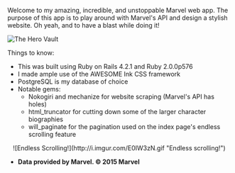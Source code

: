 Welcome to my amazing, incredible, and unstoppable Marvel web app. The purpose of this app is to play around with Marvel's API and design a stylish website. Oh yeah, and to have a blast while doing it!

![The Hero Vault](http://i.imgur.com/z4INhMs.png "The Hero Vault")

Things to know:
  - This was built using Ruby on Rails 4.2.1 and Ruby 2.0.0p576
  - I made ample use of the AWESOME Ink CSS framework
  - PostgreSQL is my database of choice
  - Notable gems:
    - Nokogiri and mechanize for website scraping (Marvel's API has holes)
    - html_truncator for cutting down some of the larger character biographies
    - will_paginate for the pagination used on the index page's endless scrolling feature

<center>![Endless Scrolling!](http://i.imgur.com/E0IW3zN.gif "Endless scrolling!")</center>

  - **Data provided by Marvel. © 2015 Marvel**

